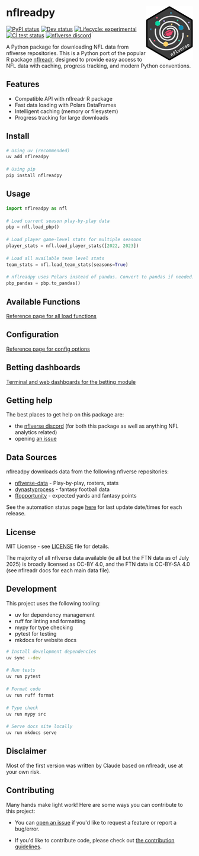 # nflreadpy <a href='https://nflreadpy.nflverse.com'><img src='assets/nflverse.png' align="right" width="25%" min-width="120px" /></a>
<!-- badges: start -->
[![PyPI status](https://img.shields.io/pypi/v/nflreadpy?style=flat-square&logo=python&label=pypi)](https://pypi.org/project/nflreadpy/)
[![Dev status](https://img.shields.io/badge/dynamic/toml?url=https%3A%2F%2Fgithub.com%2Fnflverse%2Fnflreadpy%2Fraw%2Fmain%2Fpyproject.toml&query=%24.project.version&prefix=v&style=flat-square&label=dev%20version
)](https://nflreadpy.nflverse.com/)
[![Lifecycle: experimental](https://img.shields.io/badge/lifecycle-experimental-orange.svg?style=flat-square)](https://lifecycle.r-lib.org/articles/stages.html)
[![CI test status](https://img.shields.io/github/actions/workflow/status/nflverse/nflreadpy/ci-test.yaml?label=CI%20tests&style=flat-square&logo=github)](https://github.com/nflverse/nflreadpy/actions)
[![nflverse discord](https://img.shields.io/discord/789805604076126219?color=7289da&label=nflverse%20discord&logo=discord&logoColor=fff&style=flat-square)](https://discord.com/invite/5Er2FBnnQa)
<!-- badges: end -->

A Python package for downloading NFL data from nflverse repositories. This is a
Python port of the popular R package [nflreadr](https://github.com/nflverse/nflreadr),
designed to provide easy access to NFL data with caching, progress tracking, and
modern Python conventions.

## Features

- Compatible API with nflreadr R package
- Fast data loading with Polars DataFrames
- Intelligent caching (memory or filesystem)
- Progress tracking for large downloads

## Install

```bash
# Using uv (recommended)
uv add nflreadpy

# Using pip
pip install nflreadpy
```

## Usage

```python
import nflreadpy as nfl

# Load current season play-by-play data
pbp = nfl.load_pbp()

# Load player game-level stats for multiple seasons
player_stats = nfl.load_player_stats([2022, 2023])

# Load all available team level stats
team_stats = nfl.load_team_stats(seasons=True)

# nflreadpy uses Polars instead of pandas. Convert to pandas if needed:
pbp_pandas = pbp.to_pandas()
```

## Available Functions

[Reference page for all load functions](api/load_functions.md)

## Configuration

[Reference page for config options](api/configuration.md)

## Betting dashboards

[Terminal and web dashboards for the betting module](api/betting_dashboard.md)

## Getting help

The best places to get help on this package are:

- the [nflverse discord](https://discord.com/invite/5Er2FBnnQa) (for
  both this package as well as anything NFL analytics related)
- opening [an issue](https://github.com/nflverse/nflreadpy/issues/new/choose)

## Data Sources

nflreadpy downloads data from the following nflverse repositories:

- [nflverse-data](https://github.com/nflverse/nflverse-data) - Play-by-play, rosters, stats
- [dynastyprocess](https://github.com/dynastyprocess/data) - fantasy football data
- [ffopportunity](https://github.com/ffverse/ffopportunity) - expected yards and fantasy points

See the automation status page [here](https://nflreadr.nflverse.com/articles/nflverse_data_schedule.html)
for last update date/times for each release.

## License

MIT License - see [LICENSE](LICENSE.md) file for details.

The majority of all nflverse data available (ie all but the FTN data as of July 2025)
is broadly licensed as CC-BY 4.0, and the FTN data is CC-BY-SA 4.0 (see nflreadr
docs for each main data file).

## Development

This project uses the following tooling:

- uv for dependency management
- ruff for linting and formatting
- mypy for type checking
- pytest for testing
- mkdocs for website docs

```bash
# Install development dependencies
uv sync --dev

# Run tests
uv run pytest

# Format code
uv run ruff format

# Type check
uv run mypy src

# Serve docs site locally
uv run mkdocs serve

```

## Disclaimer
Most of the first version was written by Claude based on nflreadr, use at your
own risk.

## Contributing

Many hands make light work! Here are some ways you can contribute to
this project:

- You can [open an issue](https://github.com/nflverse/nflreadpy/issues/new/choose) if
you'd like to request a feature or report a bug/error.

- If you'd like to contribute code, please check out [the contribution guidelines](CONTRIBUTING.md).

